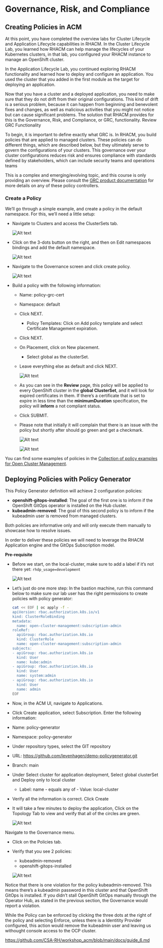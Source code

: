# Governance, Risk, and Compliance
## Creating Policies in ACM

At this point, you have completed the overview labs for Cluster Lifecycle and Application Lifecycle capabilities in RHACM. In the Cluster Lifecycle Lab, you learned how RHACM can help manage the lifecycles of your Kubernetes clusters, in that lab, you configured your RHACM instance to manage an OpenShift cluster.

In the Application Lifecycle Lab, you continued exploring RHACM functionality and learned how to deploy and configure an application. You used the cluster that you added in the first module as the target for deploying an application.

Now that you have a cluster and a deployed application, you need to make sure that they do not drift from their original configurations. This kind of drift is a serious problem, because it can happen from beginning and benevolent fixes and changes, as well as malicious activities that you might not notice but can cause significant problems. The solution that RHACM provides for this is the Governance, Risk, and Compliance, or GRC, functionality.
Review GRC Functionality

To begin, it is important to define exactly what GRC is. In RHACM, you build policies that are applied to managed clusters. These policies can do different things, which are described below, but they ultimately serve to govern the configurations of your clusters. This governance over your cluster configurations reduces risk and ensures compliance with standards defined by stakeholders, which can include security teams and operations teams

This is a complex and emerging/evolving topic, and this course is only providing an overview. Please consult the [GRC product documentation](https://docs.redhat.com/en/documentation/red_hat_advanced_cluster_management_for_kubernetes/2.12/html/governance/index) for more details on any of these policy controllers.

### Create a Policy
We’ll go through a simple example, and create a policy in the default namespace.
For this, we’ll need a little setup:

- Navigate to Clusters and access the ClusterSets tab.

    ![Alt text](../images/policy1.png?raw=true "policy1")

- Click on the 3-dots button on the right, and then on Edit namespaces bindings and add the default namespace.

    ![Alt text](../images/policy2.png?raw=true "policy2")

- Navigate to the Governance screen and click create policy. 

    ![Alt text](../images/policy3.png?raw=true "policy3")

- Build a policy with the following information:
    - Name: policy-grc-cert
    - Namespace: default
    - Click NEXT.
        - Policy Templates: Click on Add policy template and select Certificate Management expiration.
    - Click NEXT.
    - On Placement, click on New placement.
        - Select global as the clusterSet.
    - Leave everything else as default and click NEXT.

        ![Alt text](../images/policy4.png?raw=true "policy4")

    - As you can see in the **Review** page, this policy will be applied to every OpenShift cluster in the **global ClusterSet**, and it will look for expired certificates in them. If there’s a certificate that is set to expire in less time than the **minimumDuration** specification, the policy will **inform** a not compliant status.

    - Click SUBMIT.

    - Please note that initially it will complain that there is an issue with the policy but shortly after should go green and get a checkmark.

        ![Alt text](../images/policy5.png?raw=true "policy5")

        ![Alt text](../images/policy6.png?raw=true "policy6")

You can find some examples of policies in the [Collection of policy examples for Open Cluster Management](https://github.com/open-cluster-management/policy-collection).


## Deploying Policies with Policy Generator

This Policy Generator definition will achieve 2 configuration policies:
- **openshift-gitops-installed**: The goal of the first one is to inform if the OpenShift GitOps operator is installed on the Hub cluster.
- **kubeadmin-removed**: The goal of this second policy is to inform if the kubeadmin user is removed from managed clusters.

Both policies are informative only and will only execute them manually to showcase how to resolve issues.

In order to deliver these policies we will need to leverage the RHACM Application engine and the GitOps Subscription model.

**Pre-requisite** 
- Before we start, on the local-cluster, make sure to add a label if it’s not there yet: `rhdp_usage=development`

    ![Alt text](../images/policy7.png?raw=true "policy7")

- Let’s just do one more step: In the bastion machine, run this command below to make sure our lab user has the right permissions to create policies with policy generator:

    ```sh
    cat << EOF | oc apply -f -
    apiVersion: rbac.authorization.k8s.io/v1
    kind: ClusterRoleBinding
    metadata:
      name: open-cluster-management:subscription-admin
    roleRef:
      apiGroup: rbac.authorization.k8s.io
      kind: ClusterRole
      name: open-cluster-management:subscription-admin
    subjects:
    - apiGroup: rbac.authorization.k8s.io
      kind: User
      name: kube:admin
    - apiGroup: rbac.authorization.k8s.io
      kind: User
      name: system:admin
    - apiGroup: rbac.authorization.k8s.io
      kind: User
      name: admin
    EOF
    ```

- Now, in the ACM UI, navigate to Applications.

- Click Create application, select Subscription. Enter the following information:
- Name: policy-generator
- Namespace: policy-generator
- Under repository types, select the GIT repository
- URL: https://github.com/levenhagen/demo-policygenerator.git
- Branch: main
- Under Select cluster for application deployment, Select global clusterSet and Deploy only to local cluster 
    - Label: name - equals any of - Value: local-cluster
- Verify all the information is correct. Click Create
- It will take a few minutes to deploy the application, Click on the Topology Tab to view and verify that all of the circles are green.

    ![Alt text](../images/policy8.png?raw=true "policy8")

Navigate to the Governance menu.
- Click on the Policies tab.
- Verify that you see 2 policies:
    - kubeadmin-removed
    - openshift-gitops-installed

    ![Alt text](../images/policy9_new.png?raw=true "policy9")

Notice that there is one violation for the policy kubeadmin-removed. This means there’s a kubeadmin password in this cluster and that OpenShift GitOps is installed. If you didn’t stall OpenShift GitOps manually through the Operator Hub, as stated in the previous section, the Governance would report a violation.

While the Policy can be enforced by clicking the three dots at the right of the policy and selecting Enforce, unless there is a Identitity Provider configured, this action would remove the kubeadmin user and leaving us withought console access to the OCP cluster.

https://github.com/CSA-RH/workshop_acm/blob/main/docs/guide_6.md
